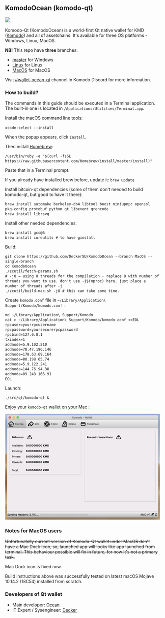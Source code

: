 ## KomodoOcean (komodo-qt) ##

![](./doc/images/komodo-qt-promo-10.png)

Komodo-Qt (KomodoOcean) is a world-first Qt native wallet for KMD ([Komodo](https://komodoplatform.com/)) and all of assetchains. It's available for three OS platforms - Windows, Linux, MacOS.

**NB!** This repo have **three** branches:


- [master](../../tree/master) for Windows
- [Linux](../../tree/Linux) for Linux
- [MacOS](../../tree/MacOS) for MacOS

Visit [#wallet-ocean-qt](https://discord.gg/U5WWaJR) channel in Komodo Discord for more information.

### How to build? ###

The commands in this guide should be executed in a Terminal application. The built-in one is located in `/Applications/Utilities/Terminal.app`.

Install the macOS command line tools:

`xcode-select --install`

When the popup appears, click `Install`.

Then install [Homebrew](https://brew.sh/):

```
/usr/bin/ruby -e "$(curl -fsSL https://raw.githubusercontent.com/Homebrew/install/master/install)"
```

Paste that in a Terminal prompt.

If you already have installed brew before, update it: `brew update`

Install bitcoin-qt dependencies (some of them don't needed to build komodo-qt, but good to have it there):

```
brew install automake berkeley-db4 libtool boost miniupnpc openssl pkg-config protobuf python qt libevent qrencode
brew install librsvg
```

Install other needed dependencies:

```
brew install gcc@6
brew install coreutils # to have ginstall
```

Build:

```
git clone https://github.com/DeckerSU/KomodoOcean --branch MacOS --single-branch
cd KomodoOcean
./zcutil/fetch-params.sh
# -j8 = using 8 threads for the compilation - replace 8 with number of threads you want to use. don't use -j$(nproc) here, just place a number of threads after -j
./zcutil/build-mac.sh -j8 # this can take some time.

```

Create `komodo.conf` file in `~/Library/Application\ Support/Komodo/komodo.conf` :

```
md ~/Library/Application\ Support/Komodo
cat > ~/Library/Application\ Support/Komodo/komodo.conf <<EOL
rpcuser=yourrpcusername
rpcpassword=yoursecurerpcpassword
rpcbind=127.0.0.1
txindex=1
addnode=5.9.102.210
addnode=78.47.196.146
addnode=178.63.69.164
addnode=88.198.65.74
addnode=5.9.122.241
addnode=144.76.94.38
addnode=89.248.166.91
EOL
```

Launch:

```
./src/qt/komodo-qt &
```

Enjoy your `komodo-qt` wallet on your Mac :

![](./doc/images/komodo-qt-macos.png)

### Notes for MacOS users ###

~~Unfortunatelly current version of Komodo-Qt wallet under MacOS don't have a Mac Dock Icon, so, launched app will looks like app launched from terminal. This behaviour possible will fix in future, for now it's not a primary task.~~

Mac Dock icon is fixed now.

Build instructions above was successfully tested on latest macOS Mojave 10.14.2 (18C54) installed from scratch.

### Developers of Qt wallet ###

- Main developer: [Ocean](https://github.com/ip-gpu)
- IT Expert / Sysengineer: [Decker](https://github.com/DeckerSU)